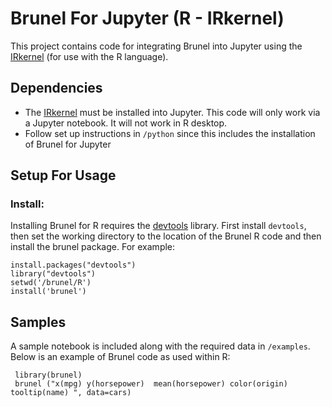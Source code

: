 # Brunel For Jupyter (R - IRkernel)

This project contains code for integrating Brunel into Jupyter using the [IRkernel](https://github.com/IRkernel/IRkernel) (for use with the R language).  

## Dependencies

* The [IRkernel](https://github.com/IRkernel/IRkernel) must be installed into Jupyter.  This code will only work via a Jupyter notebook.  It will not work in R desktop.
* Follow set up instructions in `/python` since this includes the installation of Brunel for Jupyter

## Setup For Usage

### Install:

Installing Brunel for R requires the [devtools](https://cran.r-project.org/web/packages/devtools/README.html) library. 
First install `devtools`, then set the working directory to the location of the Brunel R code and then install the brunel package.  For example:

```
install.packages("devtools")
library("devtools")
setwd('/brunel/R')
install('brunel')
```


## Samples

A sample notebook is included along with the required data in `/examples`.  Below is an example of Brunel code as used within R:

```
 library(brunel)
 brunel ("x(mpg) y(horsepower)  mean(horsepower) color(origin) tooltip(name) ", data=cars)
```